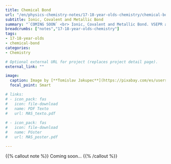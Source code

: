 ```yaml
---
title: Chemical Bond
url: "/en/physics-chemistry-notes/17-18-year-olds-chemistry/chemical-bond"
subtitle: Ionic, Covalent and Metallic Bond
summary: "`COMING SOON` <br> Ionic, Covalent and Metallic Bond. VSEPR and VB Theories."
breadcrumbs: ["notes","17-18-year-olds-chemistry"]
tags:
- 17-18-year-olds
- chemical-bond
categories:
- Chemistry

# Optional external URL for project (replaces project detail page).
external_link: ""

image:
  caption: Image by [**Tomislav Jakupec**](https://pixabay.com/es/users/tommyvideo-3092371/) on [Pixabay](https://pixabay.com/es/)
  focal_point: Smart

# links:
# - icon_pack: fas
#   icon: file-download
#   name: PDF Texto
#   url: MAS_texto.pdf
  
# - icon_pack: fas
#   icon: file-download
#   name: Póster
#   url: MAS_poster.pdf

---
```


{{% callout note %}}
Coming soon...
{{% /callout %}}
